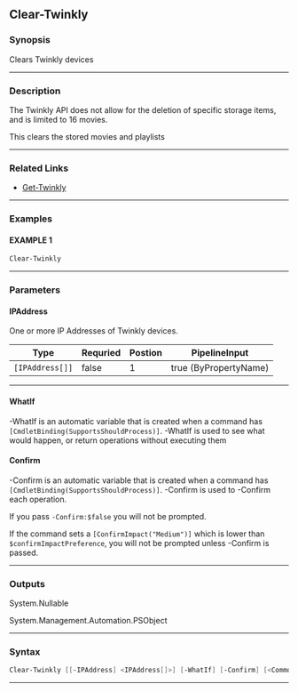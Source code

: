 
Clear-Twinkly
-------------
### Synopsis
Clears Twinkly devices

---
### Description

The Twinkly API does not allow for the deletion of specific storage items, and is limited to 16 movies.

This clears the stored movies and playlists

---
### Related Links
* [Get-Twinkly](Get-Twinkly.md)
---
### Examples
#### EXAMPLE 1
```PowerShell
Clear-Twinkly
```

---
### Parameters
#### **IPAddress**

One or more IP Addresses of Twinkly devices.



|Type               |Requried|Postion|PipelineInput        |
|-------------------|--------|-------|---------------------|
|```[IPAddress[]]```|false   |1      |true (ByPropertyName)|
---
#### **WhatIf**
-WhatIf is an automatic variable that is created when a command has ```[CmdletBinding(SupportsShouldProcess)]```.
-WhatIf is used to see what would happen, or return operations without executing them
#### **Confirm**
-Confirm is an automatic variable that is created when a command has ```[CmdletBinding(SupportsShouldProcess)]```.
-Confirm is used to -Confirm each operation.
    
If you pass ```-Confirm:$false``` you will not be prompted.
    
    
If the command sets a ```[ConfirmImpact("Medium")]``` which is lower than ```$confirmImpactPreference```, you will not be prompted unless -Confirm is passed.

---
### Outputs
System.Nullable


System.Management.Automation.PSObject


---
### Syntax
```PowerShell
Clear-Twinkly [[-IPAddress] <IPAddress[]>] [-WhatIf] [-Confirm] [<CommonParameters>]
```
---


